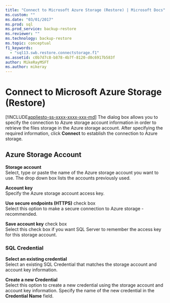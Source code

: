 ```yaml
---
title: "Connect to Microsoft Azure Storage (Restore) | Microsoft Docs"
ms.custom: ""
ms.date: "03/01/2017"
ms.prod: sql
ms.prod_service: backup-restore
ms.reviewer: ""
ms.technology: backup-restore
ms.topic: conceptual
f1_keywords: 
  - "sql13.swb.restore.connectstorage.f1"
ms.assetid: c0b7d7c8-b878-4b7f-8120-d0c6917b583f
author: MikeRayMSFT
ms.author: mikeray
---
```

# Connect to Microsoft Azure Storage (Restore)
[!INCLUDE[appliesto-ss-xxxx-xxxx-xxx-md](../../includes/appliesto-ss-xxxx-xxxx-xxx-md.md)]
  The dialog box allows you to specify the connection to Azure storage account information in order to retrieve the files storage in the Azure storage account. After specifying the required information, click **Connect** to establish the connection to Azure storage.  
  
## Azure Storage Account  
 **Storage account**  
 Select, type or paste the name of the Azure storage account you want to use. The drop down box lists the accounts previously used.  
  
 **Account key**  
 Specify the Azure storage account access key.  
  
 **Use secure endpoints (HTTPS)** check box  
 Select this option to make a secure connection to Azure storage - recommended.  
  
 **Save account key** check box  
 Select this check box if you want SQL Server to remember the access key for this storage account.  
  
### SQL Credential  
 **Select an existing credential**  
 Select an existing SQL Credential that matches the storage account and account key information.  
  
 **Create a new Credential**  
 Select this option to create a new credential using the storage account and account key information. Specify the name of the new credential in the **Credential Name** field.  
  
  
